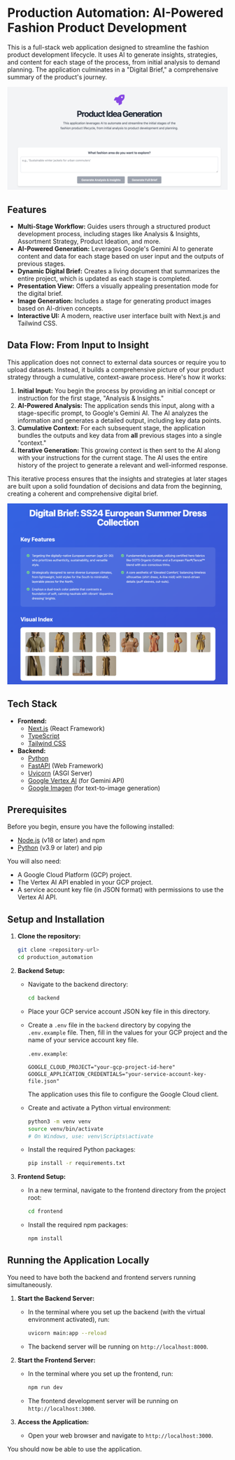 # Production Automation: AI-Powered Fashion Product Development

This is a full-stack web application designed to streamline the fashion product development lifecycle. It uses AI to generate insights, strategies, and content for each stage of the process, from initial analysis to demand planning. The application culminates in a "Digital Brief," a comprehensive summary of the product's journey.

<img src="./assets/screenshot.png" alt="Main Application View">

## Features

- **Multi-Stage Workflow:** Guides users through a structured product development process, including stages like Analysis & Insights, Assortment Strategy, Product Ideation, and more.
- **AI-Powered Generation:** Leverages Google's Gemini AI to generate content and data for each stage based on user input and the outputs of previous stages.
- **Dynamic Digital Brief:** Creates a living document that summarizes the entire project, which is updated as each stage is completed.
- **Presentation View:** Offers a visually appealing presentation mode for the digital brief.
- **Image Generation:** Includes a stage for generating product images based on AI-driven concepts.
- **Interactive UI:** A modern, reactive user interface built with Next.js and Tailwind CSS.

## Data Flow: From Input to Insight

This application does not connect to external data sources or require you to upload datasets. Instead, it builds a comprehensive picture of your product strategy through a cumulative, context-aware process. Here's how it works:

1.  **Initial Input:** You begin the process by providing an initial concept or instruction for the first stage, "Analysis & Insights."
2.  **AI-Powered Analysis:** The application sends this input, along with a stage-specific prompt, to Google's Gemini AI. The AI analyzes the information and generates a detailed output, including key data points.
3.  **Cumulative Context:** For each subsequent stage, the application bundles the outputs and key data from **all** previous stages into a single "context."
4.  **Iterative Generation:** This growing context is then sent to the AI along with your instructions for the current stage. The AI uses the entire history of the project to generate a relevant and well-informed response.

This iterative process ensures that the insights and strategies at later stages are built upon a solid foundation of decisions and data from the beginning, creating a coherent and comprehensive digital brief.

<img src="./assets/screenshot_2.png" alt="Digital Brief Presentation View">

## Tech Stack

- **Frontend:**
  - [Next.js](https://nextjs.org/) (React Framework)
  - [TypeScript](https://www.typescriptlang.org/)
  - [Tailwind CSS](https://tailwindcss.com/)
- **Backend:**
  - [Python](https://www.python.org/)
  - [FastAPI](https://fastapi.tiangolo.com/) (Web Framework)
  - [Uvicorn](https.www.uvicorn.org) (ASGI Server)
  - [Google Vertex AI](https://cloud.google.com/vertex-ai) (for Gemini API)
  - [Google Imagen](https://cloud.google.com/vertex-ai/generative-ai/docs/image/overview/) (for text-to-image generation)

## Prerequisites

Before you begin, ensure you have the following installed:
- [Node.js](https://nodejs.org/en/) (v18 or later) and npm
- [Python](https://www.python.org/downloads/) (v3.9 or later) and pip

You will also need:
- A Google Cloud Platform (GCP) project.
- The Vertex AI API enabled in your GCP project.
- A service account key file (in JSON format) with permissions to use the Vertex AI API.

## Setup and Installation

1.  **Clone the repository:**
    ```bash
    git clone <repository-url>
    cd production_automation
    ```

2.  **Backend Setup:**
    - Navigate to the backend directory:
      ```bash
      cd backend
      ```
    - Place your GCP service account JSON key file in this directory.

    - Create a `.env` file in the `backend` directory by copying the `.env.example` file. Then, fill in the values for your GCP project and the name of your service account key file.
      
      `.env.example`:
      ```
      GOOGLE_CLOUD_PROJECT="your-gcp-project-id-here"
      GOOGLE_APPLICATION_CREDENTIALS="your-service-account-key-file.json"
      ```
      The application uses this file to configure the Google Cloud client.

    - Create and activate a Python virtual environment:
      ```bash
      python3 -m venv venv
      source venv/bin/activate
      # On Windows, use: venv\Scripts\activate
      ```

    - Install the required Python packages:
      ```bash
      pip install -r requirements.txt
      ```

3.  **Frontend Setup:**
    - In a new terminal, navigate to the frontend directory from the project root:
      ```bash
      cd frontend
      ```
    - Install the required npm packages:
      ```bash
      npm install
      ```

## Running the Application Locally

You need to have both the backend and frontend servers running simultaneously.

1.  **Start the Backend Server:**
    - In the terminal where you set up the backend (with the virtual environment activated), run:
      ```bash
      uvicorn main:app --reload
      ```
    - The backend server will be running on `http://localhost:8000`.

2.  **Start the Frontend Server:**
    - In the terminal where you set up the frontend, run:
      ```bash
      npm run dev
      ```
    - The frontend development server will be running on `http://localhost:3000`.

3.  **Access the Application:**
    - Open your web browser and navigate to `http://localhost:3000`.

You should now be able to use the application. 